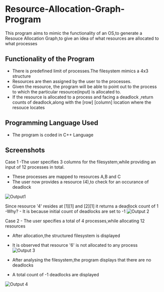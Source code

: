 # Resource-Allocation-Graph-Program
This program aims to mimic the functionality of an OS,to generate a Resouce Allocation Graph,to give an idea of what resources are allocated to what processes


## Functionality of the Program
 - There is predefined limit of processes.The filesystem mimics a 4x3 structure
- Resources are then assigned by the user to the processes. 
- Given the resource, the program will be able to point out to the process to which the particular resource(input) is allocated to. 
- If the resource is allocated to a process and facing a deadlock ,return counts of deadlock,along with the [row] [column] location where the resouce locates 

## Programming Language Used

- The program is coded in C++ Language

## Screenshots 

Case 1 -The user specifies 3 columns for the filesystem,while providing an input of 12 processes in total.

- These processes are mapped to resources A,B and C
- The user now provides a resource (4),to check for an occurance of deadlock 

![Output1](https://user-images.githubusercontent.com/77625109/122248958-154b7a00-cee6-11eb-84e4-6f80ab1d068e.png)

Since resource '4' resides at [1][1] and [2][1] it returns a deadlock count of 1
-Why? - It is because initial count of deadlocks are set to -1
![Output 2](https://user-images.githubusercontent.com/77625109/122251142-e0d8bd80-cee7-11eb-93a7-e0330fe5268b.png)

Case 2 - The user specifies a total of 4 processes,while allocating 12 resources 
- After allocation,the structured filesystem is displayed

- It is observed that resource '6' is not allocated to any process
![Output 3](https://user-images.githubusercontent.com/77625109/122252032-aae80900-cee8-11eb-8e7a-60c3f31aac93.png)

- After analysing the filesystem,the program displays that there are no deadlocks
- A total count of -1 deadlocks are displayed

![Output 4](https://user-images.githubusercontent.com/77625109/122252060-b0ddea00-cee8-11eb-8d65-2d1bcfbceae5.png)


